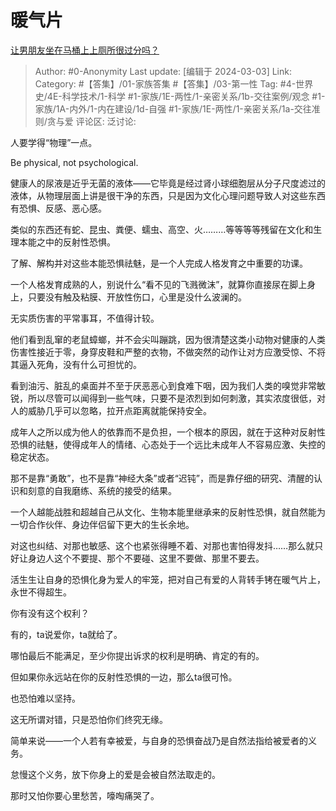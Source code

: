# 暖气片
[让男朋友坐在马桶上上厕所很过分吗？](https://www.zhihu.com/question/567674732/answer/3416554709)

> Author: #0-Anonymity
> Last update: [编辑于 2024-03-03]
> Link:
> Category: #【答集】/01-家族答集 #【答集】/03-第一性 
> Tag: #4-世界史/4E-科学技术/1-科学 #1-家族/1E-两性/1-亲密关系/1b-交往案例/观念 #1-家族/1A-内外/1-内在建设/1d-自强 #1-家族/1E-两性/1-亲密关系/1a-交往准则/贪与爱 
> 评论区:
> 泛讨论:

人要学得“物理”一点。

Be physical, not psychological.

健康人的尿液是近乎无菌的液体——它毕竟是经过肾小球细胞层从分子尺度滤过的液体，从物理层面上讲是很干净的东西，只是因为文化心理问题导致人对这些东西有恐惧、反感、恶心感。

类似的东西还有蛇、昆虫、粪便、蠕虫、高空、火………等等等等残留在文化和生理本能之中的反射性恐惧。

了解、解构并对这些本能恐惧祛魅，是一个人完成人格发育之中重要的功课。

一个人格发育成熟的人，别说什么“看不见的飞溅微沫”，就算你直接尿在脚上身上，只要没有触及粘膜、开放性伤口，心里是没什么波澜的。

无实质伤害的平常事耳，不值得计较。

他们看到乱窜的老鼠蟑螂，并不会尖叫蹦跳，因为很清楚这类小动物对健康的人类伤害性接近于零，身穿皮鞋和严整的衣物，不做突然的动作让对方应激受惊、不将其逼入死角，没有什么可担忧的。

看到油污、脏乱的桌面并不至于厌恶恶心到食难下咽，因为我们人类的嗅觉非常敏锐，所以尽管可以闻得到一些气味，只要不是浓烈到如何刺激，其实浓度很低，对人的威胁几乎可以忽略，拉开点距离就能保持安全。

成年人之所以成为他人的依靠而不是负担，一个根本的原因，就在于这种对反射性恐惧的祛魅，使得成年人的情绪、心态处于一个远比未成年人不容易应激、失控的稳定状态。

那不是靠“勇敢”，也不是靠“神经大条”或者“迟钝”，而是靠仔细的研究、清醒的认识和刻意的自我磨练、系统的接受的结果。

一个人越能战胜和超越自己从文化、生物本能里继承来的反射性恐惧，就自然能为一切合作伙伴、身边伴侣留下更大的生长余地。

对这也纠结、对那也敏感、这个也紧张得睡不着、对那也害怕得发抖……那么就只好让身边人这个不要提、那个不要碰、这里不要做、那里不要去。

活生生让自身的恐惧化身为爱人的牢笼，把对自己有爱的人背转手铐在暖气片上，永世不得超生。

你有没有这个权利？

有的，ta说爱你，ta就给了。

哪怕最后不能满足，至少你提出诉求的权利是明确、肯定的有的。

但如果你永远站在你的反射性恐惧的一边，那么ta很可怜。

也恐怕难以坚持。

这无所谓对错，只是恐怕你们终究无缘。

简单来说——一个人若有幸被爱，与自身的恐惧奋战乃是自然法指给被爱者的义务。

怠慢这个义务，放下你身上的爱是会被自然法取走的。

那时又怕你要心里愁苦，嚎啕痛哭了。